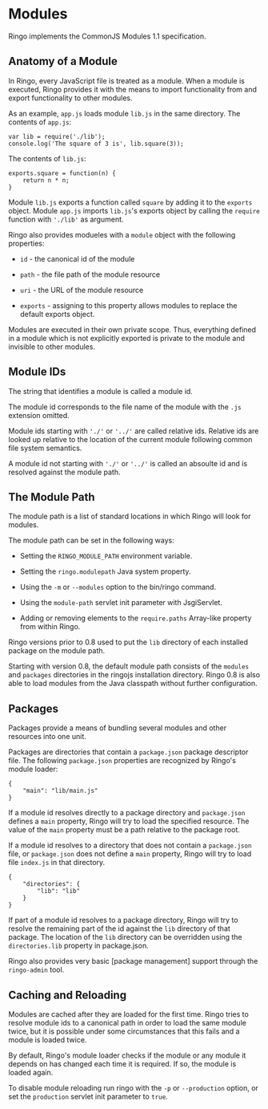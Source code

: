 # Modules

Ringo implements the CommonJS Modules 1.1 specification.

## Anatomy of a Module

In Ringo, every JavaScript file is treated as a module. When a module is
executed, Ringo provides it with the means to import functionality from and
export functionality to other modules.

As an example, `app.js` loads module `lib.js` in the same directory.
The contents of `app.js`:

    var lib = require('./lib');
    console.log('The square of 3 is', lib.square(3));

The contents of `lib.js`:

    exports.square = function(n) {
        return n * n;
    }

Module `lib.js` exports a function called `square` by adding it to the `exports`
object. Module `app.js` imports `lib.js`'s exports object by calling the
`require` function with `'./lib'` as argument.

Ringo also provides modueles with a `module` object with the following
properties:

 * `id` - the canonical id of the module

 * `path` - the file path of the module resource

 * `uri` - the URL of the module resource

 * `exports` - assigning to this property allows modules to replace the
    default exports object.

Modules are executed in their own private scope. Thus, everything defined in
a module which is not explicitly exported is private to the module and invisible
to other modules.

## Module IDs

The string that identifies a module is called a module id.

The module id corresponds to the file name of the module with the `.js`
extension omitted.

Module ids starting with `'./'` or `'../'` are called relative ids. Relative ids
are looked up relative to the location of the current module following common
file system semantics.

A module id not starting with `'./'` or `'../'` is called an absoulte id and is
resolved against the module path.

## The Module Path

The module path is a list of standard locations in which Ringo will look for
modules.

The module path can be set in the following ways:

 * Setting the `RINGO_MODULE_PATH` environment variable.

 * Setting the `ringo.modulepath` Java system property.

 * Using the `-m` or `--modules` option to the bin/ringo command.

 * Using the `module-path` servlet init parameter with JsgiServlet.

 * Adding or removing elements to the `require.paths` Array-like property
   from within Ringo.

Ringo versions prior to 0.8 used to put the `lib` directory of each installed
package on the module path.

Starting with version 0.8, the default module path
consists of the `modules` and `packages` directories in the ringojs installation
directory. Ringo 0.8 is also able to load modules from the Java classpath
without further configuration.

## Packages

Packages provide a means of bundling several modules and other resources into
one unit.

Packages are directories that contain a `package.json` package descriptor file.
The following `package.json` properties are recognized by Ringo's module loader:

    {
        "main": "lib/main.js"
    }

If a module id resolves directly to a package directory and `package.json`
defines a `main` property, Ringo will try to load the specified resource.
The value of the `main` property must be a path relative to the package root.

If a module id resolves to a directory that does not contain a `package.json`
file, or `package.json` does not define a `main` property, Ringo will try to
load file `index.js` in that directory.

    {
        "directories": {
            "lib": "lib"
        }
    }

If part of a module id resolves to a package directory, Ringo will try to
resolve the remaining part of the id against the `lib` directory of that
package. The location of the `lib` directory can be overridden using the
`directories.lib` property in package.json.

Ringo also provides very basic [package management] support through the
`ringo-admin` tool.

## Caching and Reloading

Modules are cached after they are loaded for the first time. Ringo tries to
resolve module ids to a canonical path in order to load the same module twice,
but it is possible under some circumstances that this fails and a module is
loaded twice.

By default, Ringo's module loader checks if the module or any module it depends
on has changed each time it is required. If so, the module is loaded again.

To disable module reloading run ringo with the `-p` or `--production` option,
or set the `production` servlet init parameter to `true`.
